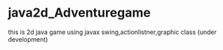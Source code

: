 # java2d_Adventuregame
this is 2d java game using javax swing,actionlistner,graphic class
(under development)
